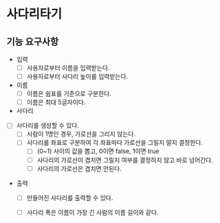 # 사다리타기

## 기능 요구사항

- 입력
    - [ ] 사용자로부터 이름을 입력받는다.
    - [ ] 사용자로부터 사다리 높이를 입력받는다.
- 이름
    - [ ] 이름은 쉼표를 기준으로 구분한다.
    - [ ] 이름은 최대 5글자이다.
- 사다리
- [ ] 사다리를 생성할 수 있다.
    - [ ] 사람이 1명인 경우, 가로선을 그리지 않는다.
    - [ ] 사다리를 좌표로 구분하여 각 좌표마다 가로선을 그릴지 말지 결정한다.
        - [ ] (0~1) 사이의 값을 뽑고, 0이면 false, 1이면 true
        - [ ] 사다리의 가로선이 겹치면 그릴지 여부를 결정하지 않고 바로 넘어간다.
        - [ ] 사다리의 가로선은 겹치면 안된다.
- 출력
    - [ ] 만들어진 사다리를 출력할 수 있다.
    - [ ] 사다리 폭은 이름이 가장 긴 사람의 이름 길이와 같다.

